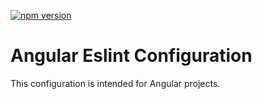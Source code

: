 [![npm version](https://img.shields.io/npm/v/@matthiaskunnen/eslint-config-angular.svg?logo=npm&style=for-the-badge)
](https://www.npmjs.com/package/@matthiaskunnen/eslint-config-angular)

# Angular Eslint Configuration
This configuration is intended for Angular projects.

